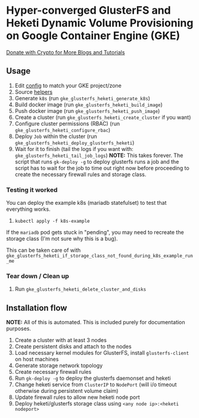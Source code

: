 # Hyper-converged GlusterFS and Heketi Dynamic Volume Provisioning on Google Container Engine (GKE)

<div>
  <a class="donate-with-crypto"
     href="https://commerce.coinbase.com/checkout/3acb85e4-7334-4002-b9e5-38a85bc4548e">
    <span>Donate with Crypto for More Blogs and Tutorials</span>
  </a>
  <script src="https://commerce.coinbase.com/v1/checkout.js?version=201807">
  </script>
</div>

## Usage

1. Edit [config](config) to match your GKE project/zone
2. Source [helpers](helpers)
3. Generate `k8s` (run `gke_glusterfs_heketi_generate_k8s`)
4. Build docker image (run `gke_glusterfs_heketi_build_image`)
5. Push docker image (run `gke_glusterfs_heketi_push_image`)
6. Create a cluster (run `gke_glusterfs_heketi_create_cluster` if you want)
7. Configure cluster permissions (RBAC) (run `gke_glusterfs_heketi_configure_rbac`)
8. Deploy `Job` within the cluster (run `gke_glusterfs_heketi_deploy_glusterfs_heketi`)
9. Wait for it to finish (tail the logs if you want with: `gke_glusterfs_heketi_tail_job_logs`) **NOTE:** This takes forever. The script that runs `gk-deploy -g` to deploy glusterfs runs a job and the script has to wait for the job to time out right now before proceeding to create the necessary firewall rules and storage class.

### Testing it worked

You can deploy the example k8s (mariadb statefulset) to test that everything works.

1. `kubectl apply -f k8s-example`

If the `mariadb` pod gets stuck in "pending", you may need to recreate the storage class (I'm not sure why this is a bug).

This can be taken care of with `gke_glusterfs_heketi_if_storage_class_not_found_during_k8s_example_run_me`

### Tear down / Clean up

1. Run `gke_glusterfs_heketi_delete_cluster_and_disks`

## Installation flow

**NOTE:** All of this is automated. This is included purely for documentation purposes.

1. Create a cluster with at least 3 nodes
2. Create persistent disks and attach to the nodes
3. Load necessary kernel modules for GlusterFS, install `glusterfs-client` on host machines
4. Generate storage network topology
5. Create necessary firewall rules
6. Run `gk-deploy -g` to deploy the glusterfs daemonset and heketi
7. Change heketi service from `ClusterIP` to `NodePort` (will i/o timeout otherwise during persistent volume claim)
8. Update firewall rules to allow new heketi node port
9. Deploy heketi/glusterfs storage class using `<any node ip>:<heketi nodeport>`
